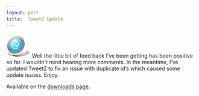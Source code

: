 ```yaml
---
layout: post
title:  TweetZ Update
---
```

![tweetz logo](/cdn/images/blog/TweetZUpdate_12785/logo.png) Well the little bit of feed back I’ve been getting has been positive so far. I wouldn't mind hearing more comments. In the meantime, I’ve updated TweetZ to fix an issue with duplicate id’s which caused some update issues. Enjoy.

Available on the [downloads page](/downloads).
